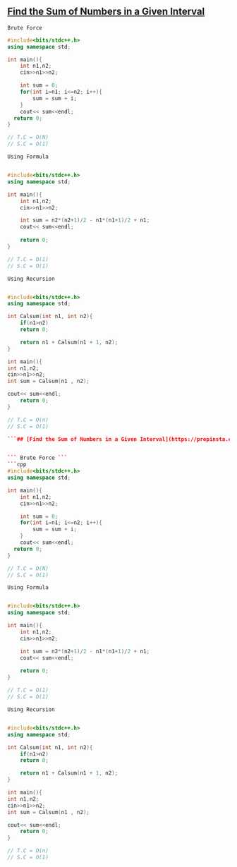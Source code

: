 ## [Find the Sum of Numbers in a Given Interval](https://prepinsta.com/cpp-program/to-find-the-sum-of-numbers-in-a-given-range/)


``` Brute Force ```
```cpp
#include<bits/stdc++.h>
using namespace std;

int main(){
    int n1,n2;
    cin>>n1>>n2;

    int sum = 0;
    for(int i=n1; i<=n2; i++){
        sum = sum + i;
    }
    cout<< sum<<endl;
  return 0;
}

// T.C = O(N)
// S.C = O(1)

```

``` Using Formula ```
``` cpp

#include<bits/stdc++.h>
using namespace std;

int main(){
    int n1,n2;
    cin>>n1>>n2;

    int sum = n2*(n2+1)/2 - n1*(n1+1)/2 + n1;
    cout<< sum<<endl;
     
    return 0;
}

// T.C = O(1)
// S.C = O(1)

```

``` Using Recursion ```
``` cpp

#include<bits/stdc++.h>
using namespace std;

int Calsum(int n1, int n2){
    if(n1>n2)
    return 0;

    return n1 + Calsum(n1 + 1, n2);
}

int main(){
int n1,n2;
cin>>n1>>n2;
int sum = Calsum(n1 , n2);

cout<< sum<<endl;
    return 0;
}

// T.C = O(n)
// S.C = O(1)

```## [Find the Sum of Numbers in a Given Interval](https://prepinsta.com/cpp-program/to-find-the-sum-of-numbers-in-a-given-range/)


``` Brute Force ```
```cpp
#include<bits/stdc++.h>
using namespace std;

int main(){
    int n1,n2;
    cin>>n1>>n2;

    int sum = 0;
    for(int i=n1; i<=n2; i++){
        sum = sum + i;
    }
    cout<< sum<<endl;
  return 0;
}

// T.C = O(N)
// S.C = O(1)

```

``` Using Formula ```
``` cpp

#include<bits/stdc++.h>
using namespace std;

int main(){
    int n1,n2;
    cin>>n1>>n2;

    int sum = n2*(n2+1)/2 - n1*(n1+1)/2 + n1;
    cout<< sum<<endl;
     
    return 0;
}

// T.C = O(1)
// S.C = O(1)

```

``` Using Recursion ```
``` cpp

#include<bits/stdc++.h>
using namespace std;

int Calsum(int n1, int n2){
    if(n1>n2)
    return 0;

    return n1 + Calsum(n1 + 1, n2);
}

int main(){
int n1,n2;
cin>>n1>>n2;
int sum = Calsum(n1 , n2);

cout<< sum<<endl;
    return 0;
}

// T.C = O(n)
// S.C = O(1)

```